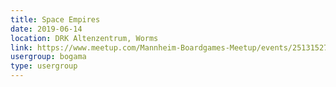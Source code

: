```yaml
---
title: Space Empires
date: 2019-06-14
location: DRK Altenzentrum, Worms
link: https://www.meetup.com/Mannheim-Boardgames-Meetup/events/251315279/
usergroup: bogama
type: usergroup
---
```


